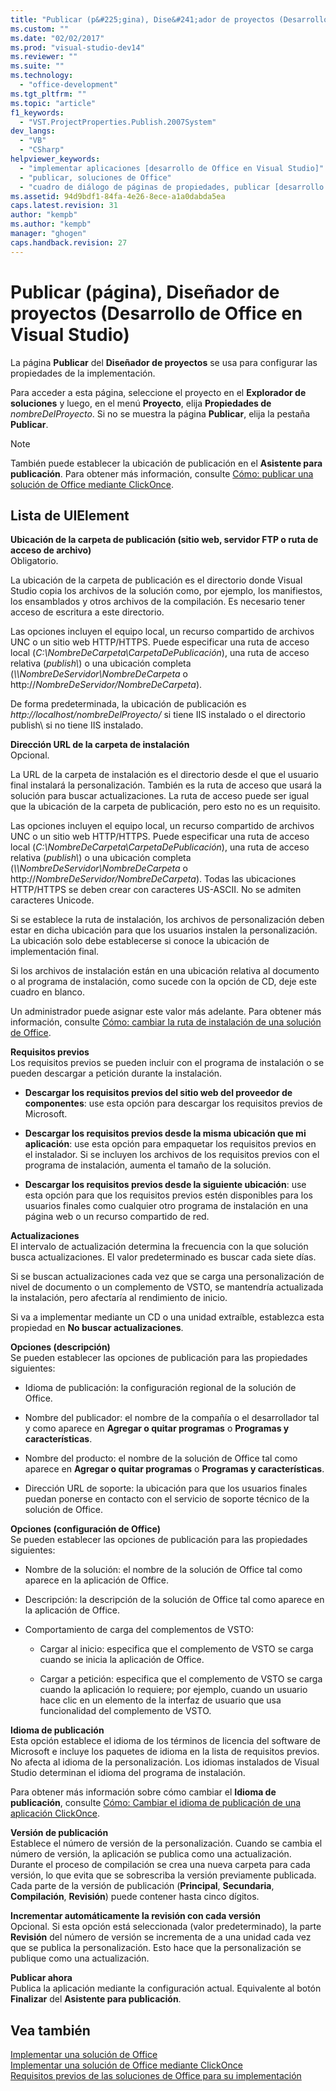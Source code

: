 ```yaml
---
title: "Publicar (p&#225;gina), Dise&#241;ador de proyectos (Desarrollo de Office en Visual Studio) | Microsoft Docs"
ms.custom: ""
ms.date: "02/02/2017"
ms.prod: "visual-studio-dev14"
ms.reviewer: ""
ms.suite: ""
ms.technology: 
  - "office-development"
ms.tgt_pltfrm: ""
ms.topic: "article"
f1_keywords: 
  - "VST.ProjectProperties.Publish.2007System"
dev_langs: 
  - "VB"
  - "CSharp"
helpviewer_keywords: 
  - "implementar aplicaciones [desarrollo de Office en Visual Studio]"
  - "publicar, soluciones de Office"
  - "cuadro de diálogo de páginas de propiedades, publicar [desarrollo de Office en Visual Studio]"
ms.assetid: 94d9bdf1-84fa-4e26-8ece-a1a0dabda5ea
caps.latest.revision: 31
author: "kempb"
ms.author: "kempb"
manager: "ghogen"
caps.handback.revision: 27
---
```

# Publicar (p&#225;gina), Dise&#241;ador de proyectos (Desarrollo de Office en Visual Studio)
  La página **Publicar** del **Diseñador de proyectos** se usa para configurar las propiedades de la implementación.  
  
 Para acceder a esta página, seleccione el proyecto en el **Explorador de soluciones** y luego, en el menú **Proyecto**, elija **Propiedades de** *nombreDelProyecto*. Si no se muestra la página **Publicar**, elija la pestaña **Publicar**.  
  
> [!NOTE]  
>  También puede establecer la ubicación de publicación en el **Asistente para publicación**. Para obtener más información, consulte [Cómo: publicar una solución de Office mediante ClickOnce](http://msdn.microsoft.com/es-es/2b6c247e-bc04-4ce4-bb64-c4e79bb3d5b8).  
  
## Lista de UIElement  
 **Ubicación de la carpeta de publicación \(sitio web, servidor FTP o ruta de acceso de archivo\)**  
 Obligatorio.  
  
 La ubicación de la carpeta de publicación es el directorio donde Visual Studio copia los archivos de la solución como, por ejemplo, los manifiestos, los ensamblados y otros archivos de la compilación. Es necesario tener acceso de escritura a este directorio.  
  
 Las opciones incluyen el equipo local, un recurso compartido de archivos UNC o un sitio web HTTP\/HTTPS. Puede especificar una ruta de acceso local \(*C:\\NombreDeCarpeta\\CarpetaDePublicación*\), una ruta de acceso relativa \(*publish\\*\) o una ubicación completa \(*\\\\NombreDeServidor\\NombreDeCarpeta* o http:\/\/*NombreDeServidor\/NombreDeCarpeta*\).  
  
 De forma predeterminada, la ubicación de publicación es *http:\/\/localhost\/nombreDelProyecto\/* si tiene IIS instalado o el directorio publish\\ si no tiene IIS instalado.  
  
 **Dirección URL de la carpeta de instalación**  
 Opcional.  
  
 La URL de la carpeta de instalación es el directorio desde el que el usuario final instalará la personalización. También es la ruta de acceso que usará la solución para buscar actualizaciones. La ruta de acceso puede ser igual que la ubicación de la carpeta de publicación, pero esto no es un requisito.  
  
 Las opciones incluyen el equipo local, un recurso compartido de archivos UNC o un sitio web HTTP\/HTTPS. Puede especificar una ruta de acceso local \(*C:\\NombreDeCarpeta\\CarpetaDePublicación*\), una ruta de acceso relativa \(*publish\\*\) o una ubicación completa \(*\\\\NombreDeServidor\\NombreDeCarpeta* o http:\/\/*NombreDeServidor\/NombreDeCarpeta*\). Todas las ubicaciones HTTP\/HTTPS se deben crear con caracteres US\-ASCII. No se admiten caracteres Unicode.  
  
 Si se establece la ruta de instalación, los archivos de personalización deben estar en dicha ubicación para que los usuarios instalen la personalización. La ubicación solo debe establecerse si conoce la ubicación de implementación final.  
  
 Si los archivos de instalación están en una ubicación relativa al documento o al programa de instalación, como sucede con la opción de CD, deje este cuadro en blanco.  
  
 Un administrador puede asignar este valor más adelante. Para obtener más información, consulte [Cómo: cambiar la ruta de instalación de una solución de Office](http://msdn.microsoft.com/es-es/d0eaa07b-2d72-4902-899f-2f9fb165b8fd).  
  
 **Requisitos previos**  
 Los requisitos previos se pueden incluir con el programa de instalación o se pueden descargar a petición durante la instalación.  
  
-   **Descargar los requisitos previos del sitio web del proveedor de componentes**: use esta opción para descargar los requisitos previos de Microsoft.  
  
-   **Descargar los requisitos previos desde la misma ubicación que mi aplicación**: use esta opción para empaquetar los requisitos previos en el instalador. Si se incluyen los archivos de los requisitos previos con el programa de instalación, aumenta el tamaño de la solución.  
  
-   **Descargar los requisitos previos desde la siguiente ubicación**: use esta opción para que los requisitos previos estén disponibles para los usuarios finales como cualquier otro programa de instalación en una página web o un recurso compartido de red.  
  
 **Actualizaciones**  
 El intervalo de actualización determina la frecuencia con la que solución busca actualizaciones. El valor predeterminado es buscar cada siete días.  
  
 Si se buscan actualizaciones cada vez que se carga una personalización de nivel de documento o un complemento de VSTO, se mantendría actualizada la instalación, pero afectaría al rendimiento de inicio.  
  
 Si va a implementar mediante un CD o una unidad extraíble, establezca esta propiedad en **No buscar actualizaciones**.  
  
 **Opciones \(descripción\)**  
 Se pueden establecer las opciones de publicación para las propiedades siguientes:  
  
-   Idioma de publicación: la configuración regional de la solución de Office.  
  
-   Nombre del publicador: el nombre de la compañía o el desarrollador tal y como aparece en **Agregar o quitar programas** o **Programas y características**.  
  
-   Nombre del producto: el nombre de la solución de Office tal como aparece en **Agregar o quitar programas** o **Programas y características**.  
  
-   Dirección URL de soporte: la ubicación para que los usuarios finales puedan ponerse en contacto con el servicio de soporte técnico de la solución de Office.  
  
 **Opciones \(configuración de Office\)**  
 Se pueden establecer las opciones de publicación para las propiedades siguientes:  
  
-   Nombre de la solución: el nombre de la solución de Office tal como aparece en la aplicación de Office.  
  
-   Descripción: la descripción de la solución de Office tal como aparece en la aplicación de Office.  
  
-   Comportamiento de carga del complementos de VSTO:  
  
    -   Cargar al inicio: especifica que el complemento de VSTO se carga cuando se inicia la aplicación de Office.  
  
    -   Cargar a petición: especifica que el complemento de VSTO se carga cuando la aplicación lo requiere; por ejemplo, cuando un usuario hace clic en un elemento de la interfaz de usuario que usa funcionalidad del complemento de VSTO.  
  
 **Idioma de publicación**  
 Esta opción establece el idioma de los términos de licencia del software de Microsoft e incluye los paquetes de idioma en la lista de requisitos previos. No afecta al idioma de la personalización. Los idiomas instalados de Visual Studio determinan el idioma del programa de instalación.  
  
 Para obtener más información sobre cómo cambiar el **Idioma de publicación**, consulte [Cómo: Cambiar el idioma de publicación de una aplicación ClickOnce](~/deployment/how-to-change-the-publish-language-for-a-clickonce-application.md).  
  
 **Versión de publicación**  
 Establece el número de versión de la personalización. Cuando se cambia el número de versión, la aplicación se publica como una actualización. Durante el proceso de compilación se crea una nueva carpeta para cada versión, lo que evita que se sobrescriba la versión previamente publicada. Cada parte de la versión de publicación \(**Principal**, **Secundaria**, **Compilación**, **Revisión**\) puede contener hasta cinco dígitos.  
  
 **Incrementar automáticamente la revisión con cada versión**  
 Opcional. Si esta opción está seleccionada \(valor predeterminado\), la parte **Revisión** del número de versión se incrementa de a una unidad cada vez que se publica la personalización. Esto hace que la personalización se publique como una actualización.  
  
 **Publicar ahora**  
 Publica la aplicación mediante la configuración actual. Equivalente al botón **Finalizar** del **Asistente para publicación**.  
  
## Vea también  
 [Implementar una solución de Office](../vsto/deploying-an-office-solution.md)   
 [Implementar una solución de Office mediante ClickOnce](../vsto/deploying-an-office-solution-by-using-clickonce.md)   
 [Requisitos previos de las soluciones de Office para su implementación](http://msdn.microsoft.com/es-es/9f672809-43a3-40a1-9057-397ce3b5126e)  
  
  